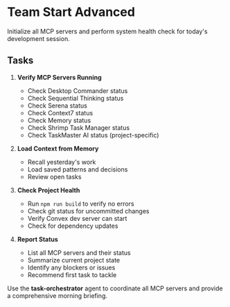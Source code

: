 # Team Start Advanced

Initialize all MCP servers and perform system health check for today's development session.

## Tasks

1. **Verify MCP Servers Running**
   - Check Desktop Commander status
   - Check Sequential Thinking status
   - Check Serena status
   - Check Context7 status
   - Check Memory status
   - Check Shrimp Task Manager status
   - Check TaskMaster AI status (project-specific)

2. **Load Context from Memory**
   - Recall yesterday's work
   - Load saved patterns and decisions
   - Review open tasks

3. **Check Project Health**
   - Run `npm run build` to verify no errors
   - Check git status for uncommitted changes
   - Verify Convex dev server can start
   - Check for dependency updates

4. **Report Status**
   - List all MCP servers and their status
   - Summarize current project state
   - Identify any blockers or issues
   - Recommend first task to tackle

Use the **task-orchestrator** agent to coordinate all MCP servers and provide a comprehensive morning briefing.
